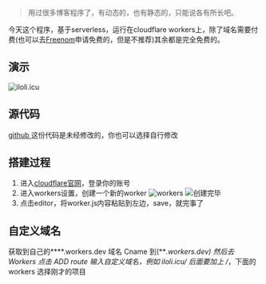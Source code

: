 > 用过很多博客程序了，有动态的，也有静态的，只能说各有所长吧。

今天这个程序，基于serverless，运行在cloudflare workers上，除了域名需要付费(也可以去[Freenom](https://freenom.com)申请免费的，但是不推荐)其余都是完全免费的。
## 演示
![iloli.icu](https://i.loli.net/2019/11/23/6EFQW7DmPa9s52z.png "iloli.icu")

## 源代码
[github ](https://github.com/kasuganosoras/cloudflare-worker-blog "github ")
这份代码是未经修改的，你也可以选择自行修改
## 搭建过程
1. 进入[cloudflare官网](https://cloudflare.com "cloudflare官网")，登录你的账号
2. 进入workers设置，创建一个新的worker
![workers](https://i.loli.net/2019/11/23/BhgxGZia1R7o9Lf.png "workers")
![创建完毕](https://i.loli.net/2019/11/23/7W2a3RJy5l6SDNj.png "创建完毕")
3.  点击editor，将worker.js内容粘贴到左边，save，就完事了
## 自定义域名
获取到自己的****.workers.dev 
域名 Cname 到(****.workers.dev)
然后去 Workers 点击 ADD route
输入自定义域名，例如 iloli.icu/* 后面要加上 /*，下面的 workers 选择刚才的项目
